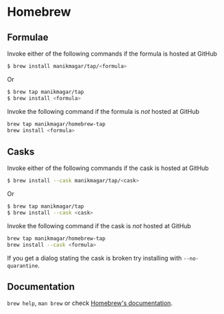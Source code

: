 # Homebrew

## Formulae
Invoke either of the following commands if the formula is hosted at GitHub

```sh
$ brew install manikmagar/tap/<formula>
```

Or

```sh
$ brew tap manikmagar/tap
$ brew install <formula>
```

Invoke the following command if the formula is *not* hosted at GitHub

```sh
brew tap manikmagar/homebrew-tap 
brew install <formula>
```

## Casks
Invoke either of the following commands if the cask is hosted at GitHub

```sh
$ brew install --cask manikmagar/tap/<cask>
```

Or

```sh
$ brew tap manikmagar/tap
$ brew install --cask <cask>
```

Invoke the following command if the cask is *not* hosted at GitHub

```sh
brew tap manikmagar/homebrew-tap 
brew install --cask <formula>
```

If you get a dialog stating the cask is broken try installing with `--no-quarantine`.

## Documentation
`brew help`, `man brew` or check [Homebrew's documentation](https://docs.brew.sh).
